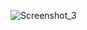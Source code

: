 ![Screenshot_3](https://user-images.githubusercontent.com/63076422/214956963-e3b96427-480c-48ee-adb2-b33647bc3a8d.jpg)
